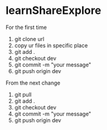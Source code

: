 # learnShareExplore

For the first time
1. git clone url
2. copy ur files in specific place
3. git add .
4. git checkout dev
5. git commit -m "your message"
6. git push origin dev

From the next change
1. git pull
2. git add .
3. git checkout dev
4. git commit -m "your message"
5. git push origin dev
